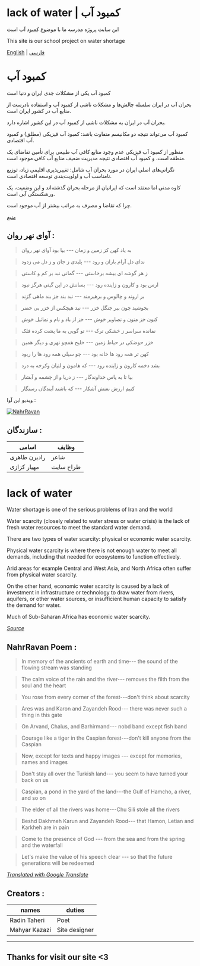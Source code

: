 # lack of water | کمبود آب

این سایت پروژه مدرسه ما با موضوع کمبود آب است

This site is our school project on water shortage

[English](#lack-of-water)
|
[فارسی](#کمبود-آب)
# کمبود آب
کمبود آب یکی از مشکلات جدی ایران و دنیا است

بحران آب در ایران سلسله چالش‌ها و مشکلات ناشی از کمبود آب و استفاده نادرست از منابع آب در کشور ایران است.

 بحران آب در ایران به مشکلات ناشی از کمبود آب در این کشور اشاره دارد.
 
  کمبود آب می‌تواند نتیجه دو مکانیسم متفاوت باشد: کمبود آب فیزیکی (مطلق) و کمبود آب اقتصادی.
  
   منظور از کمبود آب فیزیکی عدم وجود منابع کافی آب طبیعی برای تأمین تقاضای یک منطقه است، و کمبود آب اقتصادی نتیجه مدیریت ضعیف منابع آب کافی موجود است.
   
نگرانی‌های اصلی ایران در مورد بحران آب شامل: تغییرپذیری اقلیمی زیاد، توزیع نامناسب آب و اولویت‌بندی توسعه اقتصادی است.

 کاوه مدنی اما معتقد است که ایرانیان از مرحله بحران گذشته‌‌اند و این وضعیت، یک ورشکستگی آبی است.
 
  چرا که تقاضا و مصرف به مراتب بیشتر از آب موجود است.

  [*منبع*](https://fa.wikipedia.org/wiki/%DA%A9%D9%85%D8%A8%D9%88%D8%AF_%D8%A2%D8%A8)

## آوای نهر روان :

>به یاد کهن کز زمین و زمان --- بپا بود آوای نهر روان

>ندای دل آرام باران و رود --- پلیدی ز جان و ز دل می  زدود

>ز هر گوشه ای بیشه برخاستی --- گمانی نبد بر کم و کاستی

>ارس بود و کارون و زاینده رود --- بسانش در این گیتی هرگز نبود

>بر اروند و چالوس و برهیرمند --- نبد بند جز بند ماهی گزند

>بجوشید چون ببر جنگل خزر --- نبد هیچکس از خزر بی حضر

>کنون جز متون و تصاویر خوش --- جز از یاد و نام و تماثیل خوش

>نمانده سراسر ز خشکی ترک --- تو گویی به ما پشت کرده فلک

>خزر حوضکی در حیاط زمین --- خلیج همچو نهری و دیگر همین

>کهن تر همه رود ها خانه بود --- چو سیلی همه رود ها را ربود

>بشد دخمه کارون و زاینده رود --- که هامون و لتیان وکرخه به درد

>بیا تا به پاس خداوندگار --- ز دریا و از چشمه و آبشار 

>کنیم ارزش نعتش آشکار --- که باشند آیندگان رستگار

ویدیو این آوا :

[![NahrRavan](https://res.cloudinary.com/marcomontalbano/image/upload/v1673272402/video_to_markdown/images/google-drive--1n-DpuPF6U-C5obX8z6zyZdUhB2WwfYTF-c05b58ac6eb4c4700831b2b3070cd403.jpg)](https://drive.google.com/file/d/1n-DpuPF6U-C5obX8z6zyZdUhB2WwfYTF/view?usp=sharing "NahrRavan")


## سازندگان :

| اسامی | وظایف |
| --- | --- |
|رادیرن طاهری|شاعر
|مهیار کزازی|طراح سایت

# lack of water
Water shortage is one of the serious problems of Iran and the world

Water scarcity (closely related to water stress or water crisis) is the lack of fresh water resources to meet the standard water demand.

There are two types of water scarcity: physical or economic water scarcity.

Physical water scarcity is where there is not enough water to meet all demands, including that needed for ecosystems to function effectively.

Arid areas for example Central and West Asia, and North Africa often suffer from physical water scarcity.

On the other hand, economic water scarcity is caused by a lack of investment in infrastructure or technology to draw water from rivers, aquifers, or other water sources, or insufficient human capacity to satisfy the demand for water.

Much of Sub-Saharan Africa has economic water scarcity.

  [*Source*](https://en.wikipedia.org/wiki/Water_scarcity)

## NahrRavan Poem :
> In memory of the ancients of earth and time--- the sound of the flowing stream was standing

> The calm voice of the rain and the river--- removes the filth from the soul and the heart

>You rose from every corner of the forest---don't think about scarcity

> Ares was and Karon and Zayandeh Rood--- there was never such a thing in this gate

>On Arvand, Chalus, and Barhirmand--- nobd band except fish band

>Courage like a tiger in the Caspian forest---don't kill anyone from the Caspian

>Now, except for texts and happy images --- except for memories, names and images

>Don't stay all over the Turkish land--- you seem to have turned your back on us

>Caspian, a pond in the yard of the land---the Gulf of Hamcho, a river, and so on

>The elder of all the rivers was home---Chu Sili stole all the rivers

>Beshd Dakhmeh Karun and Zayandeh Rood--- that Hamon, Letian and Karkheh are in pain

> Come to the presence of God --- from the sea and from the spring and the waterfall

> Let's make the value of his speech clear --- so that the future generations will be redeemed

[*Translated with Google Translate*](https://translate.google.com/)
## Creators :

| names | duties |
| --- | --- |
|Radin Taheri|Poet
|Mahyar Kazazi|Site designer

---

## Thanks for visit our site <3
